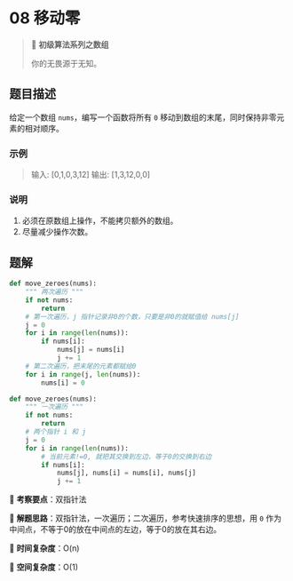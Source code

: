 # 08 移动零

> 🌈 **初级算法系列之数组**
>
> 你的无畏源于无知。

## 题目描述

给定一个数组 `nums`，编写一个函数将所有 `0` 移动到数组的末尾，同时保持非零元素的相对顺序。

### 示例

> 输入: [0,1,0,3,12]
> 输出: [1,3,12,0,0]

### 说明

1. 必须在原数组上操作，不能拷贝额外的数组。
2. 尽量减少操作次数。

## 题解

```python
def move_zeroes(nums):
    """ 两次遍历 """
    if not nums:
        return
    # 第一次遍历，j 指针记录非0的个数，只要是非0的就赋值给 nums[j]
    j = 0
    for i in range(len(nums)):
        if nums[i]:
            nums[j] = nums[i]
            j += 1
    # 第二次遍历，把末尾的元素都赋给0
    for i in range(j, len(nums)):
        nums[i] = 0
```

```python
def move_zeroes(nums):
    """ 一次遍历 """
    if not nums:
        return
    # 两个指针 i 和 j
    j = 0
    for i in range(len(nums)):
        # 当前元素!=0, 就把其交换到左边，等于0的交换到右边
        if nums[i]:
            nums[j], nums[i] = nums[i], nums[j]
            j += 1
```

🍥 **考察要点**：双指针法

🍬 **解题思路**：双指针法，一次遍历；二次遍历，参考快速排序的思想，用 `0` 作为中间点，不等于0的放在中间点的左边，等于0的放在其右边。

🍉 **时间复杂度**：O(n)

🍭 **空间复杂度**：O(1)
